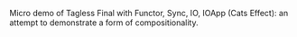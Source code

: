 Micro demo of Tagless Final with Functor, Sync, IO, IOApp (Cats Effect): an attempt to 
demonstrate a form of compositionality.